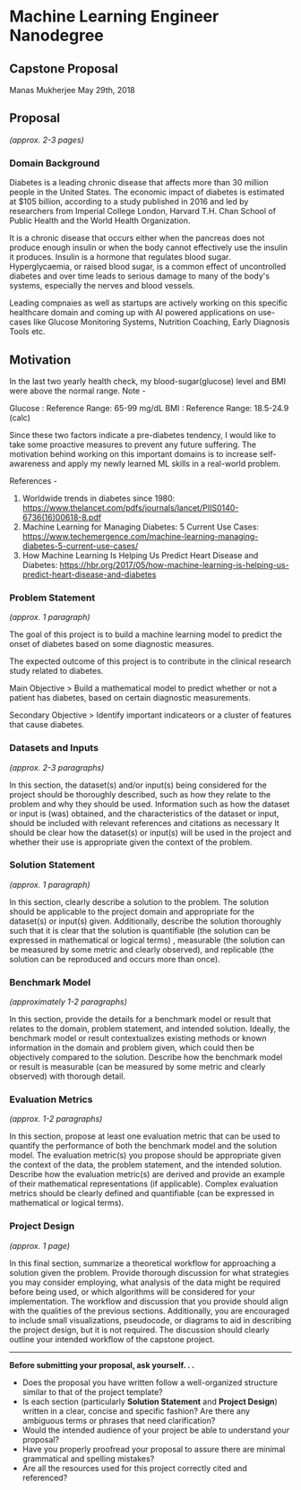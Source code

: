 # Machine Learning Engineer Nanodegree
## Capstone Proposal
Manas Mukherjee
May 29th, 2018

## Proposal
_(approx. 2-3 pages)_

### Domain Background

Diabetes is a leading chronic disease that affects more than 30 million people in the United States.
The economic impact of diabetes is estimated at $105 billion, according to a study published in 2016 and led by researchers from Imperial College London,
Harvard T.H. Chan School of Public Health and the World Health Organization.

It is a chronic disease that occurs either when the pancreas does not produce enough insulin or when the body cannot effectively use the insulin it produces.
Insulin is a hormone that regulates blood sugar. Hyperglycaemia, or raised blood sugar, is a common effect of uncontrolled diabetes and
over time leads to serious damage to many of the body's systems, especially the nerves and blood vessels.

Leading compnaies as well as startups are actively working on this specific healthcare domain and coming up with AI powered applications on use-cases like
Glucose Monitoring Systems, Nutrition Coaching, Early Diagnosis Tools etc.

## Motivation

In the last two yearly health check, my blood-sugar(glucose) level and BMI were above the normal range.
Note -

Glucose : Reference Range: 65-99 mg/dL
BMI : Reference Range: 18.5-24.9 (calc)

Since these two factors indicate a pre-diabetes tendency, I would like to take some proactive measures to prevent any future suffering.
The motivation behind working on this important domains is to increase self-awareness and apply my newly learned ML skills in a real-world problem.

References -
1. Worldwide trends in diabetes since 1980:  https://www.thelancet.com/pdfs/journals/lancet/PIIS0140-6736(16)00618-8.pdf
2. Machine Learning for Managing Diabetes: 5 Current Use Cases: https://www.techemergence.com/machine-learning-managing-diabetes-5-current-use-cases/
3. How Machine Learning Is Helping Us Predict Heart Disease and Diabetes: https://hbr.org/2017/05/how-machine-learning-is-helping-us-predict-heart-disease-and-diabetes

### Problem Statement
_(approx. 1 paragraph)_

The goal of this project is to build a machine learning model to predict the onset of diabetes based on some diagnostic measures.

The expected outcome of this project is to contribute in the clinical research study related to diabetes.

Main Objective >
Build a mathematical model to predict whether or not a patient has diabetes, based on certain diagnostic measurements.  

Secondary Objective >
Identify important indicateors or a cluster of features that cause diabetes.

### Datasets and Inputs
_(approx. 2-3 paragraphs)_

In this section, the dataset(s) and/or input(s) being considered for the project should be thoroughly described, such as how they relate to the problem and why they should be used. Information such as how the dataset or input is (was) obtained, and the characteristics of the dataset or input, should be included with relevant references and citations as necessary It should be clear how the dataset(s) or input(s) will be used in the project and whether their use is appropriate given the context of the problem.

### Solution Statement
_(approx. 1 paragraph)_

In this section, clearly describe a solution to the problem. The solution should be applicable to the project domain and appropriate for the dataset(s) or input(s) given. Additionally, describe the solution thoroughly such that it is clear that the solution is quantifiable (the solution can be expressed in mathematical or logical terms) , measurable (the solution can be measured by some metric and clearly observed), and replicable (the solution can be reproduced and occurs more than once).

### Benchmark Model
_(approximately 1-2 paragraphs)_

In this section, provide the details for a benchmark model or result that relates to the domain, problem statement, and intended solution. Ideally, the benchmark model or result contextualizes existing methods or known information in the domain and problem given, which could then be objectively compared to the solution. Describe how the benchmark model or result is measurable (can be measured by some metric and clearly observed) with thorough detail.

### Evaluation Metrics
_(approx. 1-2 paragraphs)_

In this section, propose at least one evaluation metric that can be used to quantify the performance of both the benchmark model and the solution model. The evaluation metric(s) you propose should be appropriate given the context of the data, the problem statement, and the intended solution. Describe how the evaluation metric(s) are derived and provide an example of their mathematical representations (if applicable). Complex evaluation metrics should be clearly defined and quantifiable (can be expressed in mathematical or logical terms).

### Project Design
_(approx. 1 page)_

In this final section, summarize a theoretical workflow for approaching a solution given the problem. Provide thorough discussion for what strategies you may consider employing, what analysis of the data might be required before being used, or which algorithms will be considered for your implementation. The workflow and discussion that you provide should align with the qualities of the previous sections. Additionally, you are encouraged to include small visualizations, pseudocode, or diagrams to aid in describing the project design, but it is not required. The discussion should clearly outline your intended workflow of the capstone project.

-----------

**Before submitting your proposal, ask yourself. . .**

- Does the proposal you have written follow a well-organized structure similar to that of the project template?
- Is each section (particularly **Solution Statement** and **Project Design**) written in a clear, concise and specific fashion? Are there any ambiguous terms or phrases that need clarification?
- Would the intended audience of your project be able to understand your proposal?
- Have you properly proofread your proposal to assure there are minimal grammatical and spelling mistakes?
- Are all the resources used for this project correctly cited and referenced?
